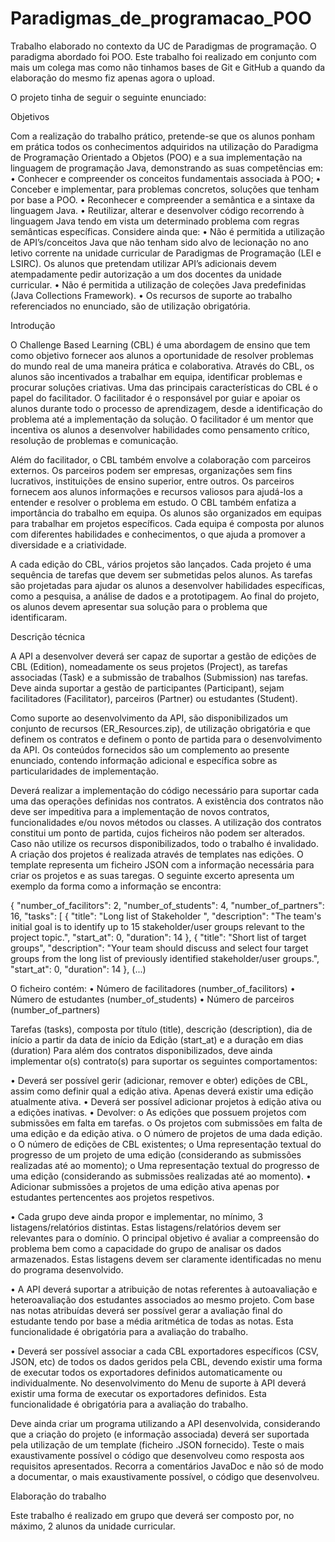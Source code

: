 # Paradigmas_de_programacao_POO

Trabalho elaborado no contexto da UC de Paradigmas de programação.
O paradigma abordado foi POO.
Este trabalho foi realizado em conjunto com mais um colega mas como não tinhamos bases de Git e GitHub a quando da elaboração do mesmo fiz apenas agora o upload.

O projeto tinha de seguir o seguinte enunciado:

Objetivos

Com a realização do trabalho prático, pretende-se que os alunos ponham em prática todos os conhecimentos
adquiridos na utilização do Paradigma de Programação Orientado a Objetos (POO) e a sua implementação na
linguagem de programação Java, demonstrando as suas competências em:
• Conhecer e compreender os conceitos fundamentais associada à POO;
• Conceber e implementar, para problemas concretos, soluções que tenham por base a POO.
• Reconhecer e compreender a semântica e a sintaxe da linguagem Java.
• Reutilizar, alterar e desenvolver código recorrendo à linguagem Java tendo em vista um determinado
problema com regras semânticas específicas.
Considere ainda que:
• Não é permitida a utilização de API’s/conceitos Java que não tenham sido alvo de lecionação no ano letivo
corrente na unidade curricular de Paradigmas de Programação (LEI e LSIRC). Os alunos que pretendam
utilizar API’s adicionais devem atempadamente pedir autorização a um dos docentes da unidade
curricular.
• Não é permitida a utilização de coleções Java predefinidas (Java Collections Framework).
• Os recursos de suporte ao trabalho referenciados no enunciado, são de utilização obrigatória.

Introdução

O Challenge Based Learning (CBL) é uma abordagem de ensino que tem como objetivo fornecer aos alunos a
oportunidade de resolver problemas do mundo real de uma maneira prática e colaborativa. Através do CBL, os
alunos são incentivados a trabalhar em equipa, identificar problemas e procurar soluções criativas.
Uma das principais características do CBL é o papel do facilitador. O facilitador é o responsável por guiar e apoiar
os alunos durante todo o processo de aprendizagem, desde a identificação do problema até a implementação da
solução. O facilitador é um mentor que incentiva os alunos a desenvolver habilidades como pensamento crítico,
resolução de problemas e comunicação.

Além do facilitador, o CBL também envolve a colaboração com parceiros externos. Os parceiros podem ser
empresas, organizações sem fins lucrativos, instituições de ensino superior, entre outros. Os parceiros fornecem
aos alunos informações e recursos valiosos para ajudá-los a entender e resolver o problema em estudo.
O CBL também enfatiza a importância do trabalho em equipa. Os alunos são organizados em equipas para
trabalhar em projetos específicos. Cada equipa é composta por alunos com diferentes habilidades e
conhecimentos, o que ajuda a promover a diversidade e a criatividade.

A cada edição do CBL, vários projetos são lançados. Cada projeto é uma sequência de tarefas que devem ser
submetidas pelos alunos. As tarefas são projetadas para ajudar os alunos a desenvolver habilidades específicas,
como a pesquisa, a análise de dados e a prototipagem. Ao final do projeto, os alunos devem apresentar sua
solução para o problema que identificaram.

Descrição técnica

A API a desenvolver deverá ser capaz de suportar a gestão de edições de CBL (Edition), nomeadamente os seus
projetos (Project), as tarefas associadas (Task) e a submissão de trabalhos (Submission) nas tarefas. Deve ainda
suportar a gestão de participantes (Participant), sejam facilitadores (Facilitator), parceiros (Partner) ou estudantes
(Student).

Como suporte ao desenvolvimento da API, são disponibilizados um conjunto de recursos (ER_Resources.zip), de
utilização obrigatória e que definem os contratos e definem o ponto de partida para o desenvolvimento da API. Os
conteúdos fornecidos são um complemento ao presente enunciado, contendo informação adicional e específica
sobre as particularidades de implementação.

Deverá realizar a implementação do código necessário para suportar cada uma das operações definidas nos
contratos. A existência dos contratos não deve ser impeditiva para a implementação de novos contratos,
funcionalidades e/ou novos métodos ou classes. A utilização dos contratos constitui um ponto de partida, cujos
ficheiros não podem ser alterados. Caso não utilize os recursos disponibilizados, todo o trabalho é invalidado.
A criação dos projetos é realizada através de templates nas edições. O template representa um ficheiro JSON com
a informação necessária para criar os projetos e as suas taregas. O seguinte excerto apresenta um exemplo da
forma como a informação se encontra:

{
 "number_of_facilitors": 2,
 "number_of_students": 4,
 "number_of_partners": 16,
 "tasks": [
 {
 "title": "Long list of Stakeholder ",
 "description": "The team's initial goal is to identify up to 15 stakeholder/user groups
relevant to the project topic.",
 "start_at": 0,
 "duration": 14
 },
 {
 "title": "Short list of target groups",
 "description": "Your team should discuss and select four target groups from the long
list of previously identified stakeholder/user groups.",
 "start_at": 0,
 "duration": 14
 },
 (...)
 
O ficheiro contém:
• Número de facilitadores (number_of_facilitors)
• Número de estudantes (number_of_students)
• Número de parceiros (number_of_partners)

Tarefas (tasks), composta por título (title), descrição (description), dia de início a partir da data de início da Edição
(start_at) e a duração em dias (duration)
Para além dos contratos disponibilizados, deve ainda implementar o(s) contrato(s) para suportar os seguintes
comportamentos:

• Deverá ser possível gerir (adicionar, remover e obter) edições de CBL, assim como definir qual a edição
ativa. Apenas deverá existir uma edição atualmente ativa.
• Deverá ser possível adicionar projetos à edição ativa ou a edições inativas.
• Devolver:
o As edições que possuem projetos com submissões em falta em tarefas.
o Os projetos com submissões em falta de uma edição e da edição ativa.
o O número de projetos de uma dada edição.
o O número de edições de CBL existentes;
o Uma representação textual do progresso de um projeto de uma edição (considerando as
submissões realizadas até ao momento);
o Uma representação textual do progresso de uma edição (considerando as submissões realizadas
até ao momento).
• Adicionar submissões a projetos de uma edição ativa apenas por estudantes pertencentes aos projetos
respetivos.

• Cada grupo deve ainda propor e implementar, no mínimo, 3 listagens/relatórios distintas. Estas
listagens/relatórios devem ser relevantes para o domínio. O principal objetivo é avaliar a compreensão do
problema bem como a capacidade do grupo de analisar os dados armazenados. Estas listagens devem ser
claramente identificadas no menu do programa desenvolvido.

• A API deverá suportar a atribuição de notas referentes à autoavaliação e heteroavaliação dos estudantes
associados ao mesmo projeto. Com base nas notas atribuídas deverá ser possível gerar a avaliação final
do estudante tendo por base a média aritmética de todas as notas. Esta funcionalidade é obrigatória
para a avaliação do trabalho.

• Deverá ser possível associar a cada CBL exportadores específicos (CSV, JSON, etc) de todos os dados
geridos pela CBL, devendo existir uma forma de executar todos os exportadores definidos
automaticamente ou individualmente. No desenvolvimento do Menu de suporte à API deverá existir uma
forma de executar os exportadores definidos. Esta funcionalidade é obrigatória para a avaliação do
trabalho.

Deve ainda criar um programa utilizando a API desenvolvida, considerando que a criação do projeto (e informação
associada) deverá ser suportada pela utilização de um template (ficheiro .JSON fornecido).
Teste o mais exaustivamente possível o código que desenvolveu como resposta aos requisitos apresentados.
Recorra a comentários JavaDoc e não só de modo a documentar, o mais exaustivamente possível, o código que
desenvolveu.

Elaboração do trabalho

Este trabalho é realizado em grupo que deverá ser composto por, no máximo, 2 alunos da unidade curricular.
